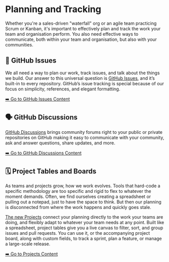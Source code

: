 # Planning and Tracking
Whether you're a sales-driven "waterfall" org or an agile team practicing Scrum or Kanban, it's important to effectively plan and track the work your team and organisation perform. You also need effective ways to communicate, both within your team and organisation, but also with your communities.

## 📌 GitHub Issues
We all need a way to plan our work, track issues, and talk about the things we build. Our answer to this universal question is [GitHub Issues](https://github.com/features/issues), and it’s built-in to every repository. GitHub’s issue tracking is special because of our focus on simplicity, references, and elegant formatting.

[➡️ Go to GitHub Issues Content](2.1-GitHub-Issues/)

## 🗣️ GitHub Discussions
[GitHub Discussions](https://resources.github.com/devops/process/planning/discussions/) brings community forums right to your public or private repositories on GitHub making it easy to communicate with your community, ask and answer questions, share updates, and more.

[➡️ Go to GitHub Discussions Content](2.2-Discussions/)

## 🗓️ Project Tables and Boards
As teams and projects grow, how we work evolves. Tools that hard-code a specific methodology are too specific and rigid to flex to whatever the moment demands. Often, we find ourselves creating a spreadsheet or pulling out a notepad, just to have the space to think. But then our planning is disconnected from where the work happens and quickly goes stale.

[The new Projects](https://github.com/features/issues) connect your planning directly to the work your teams are doing, and flexibly adapt to whatever your team needs at any point. Built like a spreadsheet, project tables give you a live canvas to filter, sort, and group issues and pull requests. You can use it, or the accompanying project board, along with custom fields, to track a sprint, plan a feature, or manage a large-scale release.

[➡️ Go to Projects Content](2.3-Projects/)